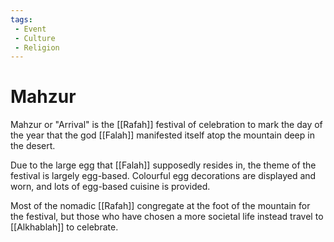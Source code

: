 ```yaml
---
tags:
 - Event
 - Culture
 - Religion
---
```



# Mahzur

Mahzur or "Arrival" is the [[Rafah]] festival of celebration to mark the day of the year that the god [[Falah]] manifested itself atop the mountain deep in the desert.

Due to the large egg that [[Falah]] supposedly resides in, the theme of the festival is largely egg-based. Colourful egg decorations are displayed and worn, and lots of egg-based cuisine is provided.

Most of the nomadic [[Rafah]] congregate at the foot of the mountain for the festival, but those who have chosen a more societal life instead travel to [[Alkhablah]] to celebrate.